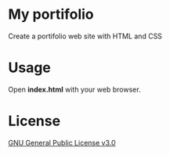 # My portifolio
Create a portifolio web site with HTML and CSS

# Usage
Open **index.html** with your web browser.
    
# License
[GNU General Public License v3.0](https://www.gnu.org/licenses/gpl-3.0.pt-br.html)
